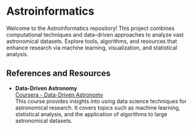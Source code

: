 # Astroinformatics
Welcome to the Astroinformatics repository! This project combines computational techniques and data-driven approaches to analyze vast astronomical datasets. Explore tools, algorithms, and resources that enhance research via machine learning, visualization, and statistical analysis.



## References and Resources

- **Data-Driven Astronomy**  
  [Coursera - Data-Driven Astronomy](https://www.coursera.org/learn/data-driven-astronomy)  
  This course provides insights into using data science techniques for astronomical research. It covers topics such as machine learning, statistical analysis, and the application of algorithms to large astronomical datasets.
